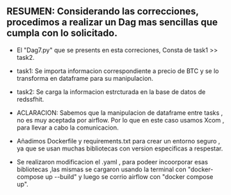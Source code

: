 ## RESUMEN: Considerando las correcciones, procedimos a realizar un Dag mas sencillas que cumpla con lo solicitado.

- El "Dag7.py" que se presents en esta correciones, Consta de task1 >> task2.
  
- task1: Se importa informacion correspondiente a precio de BTC y se lo transforma en dataframe para su manipulacion.
  
- task2: Se carga la informacion estrcturada en la base de datos de redssfhit.
  
- ACLARACION: Sabemos que la manipulacion de dataframe entre tasks , no es muy aceptada por airflow. Por lo que en este caso usamos Xcom , para llevar a cabo la comunicacion.
  
- Añadimos Dockerfile y requirements.txt para crear un entorno seguro , ya que se usan muchas bibliotecas con version especificas a respestar.
  
- Se realizaron modificacion el .yaml , para podeer incoorporar esas bibliotecas ,las mismas se cargaron usando la terminal con "docker-compose up --build"  y luego  se corrio airflow con  "docker compose up".


